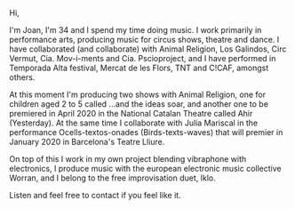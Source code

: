 Hi,

I'm Joan, I'm 34 and I spend my time doing music. I work primarily in performance arts, producing music for circus shows, theatre and dance. I have collaborated (and collaborate) with Animal Religion, Los Galindos, Circ Vermut, Cia. Mov-i-ments and Cia. Pscioproject, and I have performed in Temporada Alta festival, Mercat de les Flors, TNT and C!CAF, amongst others.

At this moment I'm producing two shows with Animal Religion, one for children aged 2 to 5 called ...and the ideas soar, and another one to be premiered in April 2020 in the National Catalan Theatre called Ahir (Yesterday). At the same time I collaborate with Julia Mariscal in the performance Ocells-textos-onades (Birds-texts-waves) that will premier in January 2020 in Barcelona's Teatre Lliure.

On top of this I work in my own project blending vibraphone with electronics, I produce music with the european electronic music collective Worran, and I belong to the free improvisation duet, Iklo.

Listen and feel free to contact if you feel like it.

